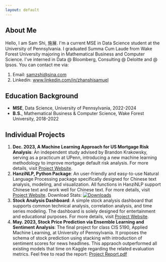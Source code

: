 ```yaml
---
layout: default
---
```


## About Me 
Hello, I am Sam Shi, 施展. I'm a current MSE in Data Science student at the University of Pennsylvania. I graduated Summa Cum Laude from Wake Forest University majoring in Mathematical Business and Computer Science. I've interned in Data @ Bloomberg, Consulting @ Deloitte and @ Ipsos. You can contact me via:
1. Email: samzshi@sina.com
2. Linkedin: <a href="{{ site.github.Linkedin_URL }}" target="_blank">www.linkedin.com/in/zhanshisamuel</a>

## Education Background

- **MSE**, Data Science, University of Pennsylvania, 2022-2024
- **B.S.**, Mathematical Business & Computer Science, Wake Forest University, 2018-2022

## Individual Projects

1. **Dec. 2023, A Machine Learning Approach for US Mortgage Risk Analysis**:
An independent study advised by Brandon Krakowsky, serving as a practicum at UPenn, introducing a new machine learning methodology to improve mortgage default risk analysis. For more details, visit <a href="{{ site.github.project_1_URL }}" target="_blank">Project Website</a>.
2. **HanziNLP, Python Package**:
An user-friendly and easy-to-use Natural Language Processing package specifically designed for Chinese text analysis, modeling, and visualization. All functions in HanziNLP support Chinese text and work well for Chinese text. For more details, visit <a href="{{ site.github.project_2_URL }}" target="_blank">Project Website</a>. Download Stats:
[![Downloads](https://static.pepy.tech/badge/hanzinlp)](https://pepy.tech/project/hanzinlp)
3. **Stock Analysis Dashboard**:
A simple stock analysis dashboard that supports common technical analysis, correlation analysis, and time series modeling. The dashboard is solely designed for entertainment and educational purposes. For more details, visit <a href="{{ site.github.project_3_URL }}" target="_blank">Project Website</a>.
4. **May. 2023, Stock Price Prediction via Ensemble Learning and Sentiment Analysis**:
The final project for class CIS 5190, Applied Machine Learning, at University of Pennsylvania. It proposes the schema of stock prediction using stacking with introduction of sentiment scores for news headlines. This appraoch outperformed all existing models that time on Kaggle regarding the related evaluation metrics. Feel free to read the report: <a href="{{ site.github.project_4_URL }}" target="_blank">Project Report.pdf</a>
